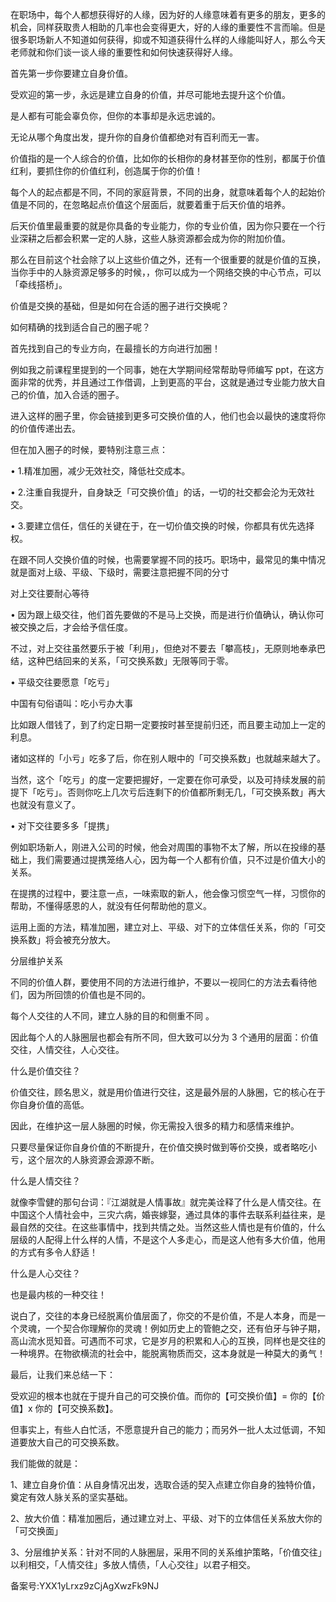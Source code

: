 在职场中，每个人都想获得好的人缘，因为好的人缘意味着有更多的朋友，更多的机会，同样获取贵人相助的几率也会变得更大，好的人缘的重要性不言而喻。但是很多职场新人不知道如何获得，抑或不知道获得什么样的人缘能叫好人，那么今天老师就和你们谈一谈人缘的重要性和如何快速获得好人缘。

首先第一步你要建立自身价值。

受欢迎的第一步，永远是建立自身的价值，并尽可能地去提升这个价值。

是人都有可能会辜负你，但你的本事却是永远忠诚的。

无论从哪个角度出发，提升你的自身价值都绝对有百利而无一害。

价值指的是一个人综合的价值，比如你的长相你的身材甚至你的性别，都属于价值红利，要抓住你的价值红利，创造属于你的价值！

每个人的起点都是不同，不同的家庭背景，不同的出身，就意味着每个人的起始价值是不同的，在忽略起点价值这个层面后，就要着重于后天价值的培养。

后天价值里最重要的就是你具备的专业能力，你的专业价值，因为你只要在一个行业深耕之后都会积累一定的人脉，这些人脉资源都会成为你的附加价值。

那么在目前这个社会除了以上这些价值之外，还有一个很重要的就是价值的互换，当你手中的人脉资源足够多的时候，，你可以成为一个网络交换的中心节点，可以「牵线搭桥」。

价值是交换的基础，但是如何在合适的圈子进行交换呢？

如何精确的找到适合自己的圈子呢？

首先找到自己的专业方向，在最擅长的方向进行加圈！

例如我之前课程里提到的一个同事，她在大学期间经常帮助导师编写 ppt，在这方面非常的优秀，并且通过工作借调，上到更高的平台，这就是通过专业能力放大自己的价值，加入合适的圈子。

进入这样的圈子里，你会链接到更多可交换价值的人，他们也会以最快的速度将你的价值传递出去。

但在加入圈子的时候，要特别注意三点：

• 1.精准加圈，减少无效社交，降低社交成本。

• 2.注重自我提升，自身缺乏「可交换价值」的话，一切的社交都会沦为无效社交。

• 3.要建立信任，信任的关键在于，在一切价值交换的时候，你都具有优先选择权。

在跟不同人交换价值的时候，也需要掌握不同的技巧。职场中，最常见的集中情况就是面对上级、平级、下级时，需要注意把握不同的分寸

对上交往要耐心等待

• 因为跟上级交往，他们首先要做的不是马上交换，而是进行价值确认，确认你可被交换之后，才会给予信任度。

不过，对上交往虽然要乐于被「利用」，但绝对不要去「攀高枝」，无原则地奉承巴结，这种巴结回来的关系，「可交换系数」无限等同于零。

• 平级交往要愿意「吃亏」

中国有句俗语叫：吃小亏办大事

比如跟人借钱了，到了约定日期一定要按时甚至提前归还，而且要主动加上一定的利息。

诸如这样的「小亏」吃多了后，你在别人眼中的「可交换系数」也就越来越大了。

当然，这个「吃亏」的度一定要把握好，一定要在你可承受，以及可持续发展的前提下「吃亏」。否则你吃上几次亏后连剩下的价值都所剩无几，「可交换系数」再大也就没有意义了。

• 对下交往要多多「提携」

例如职场新人，刚进入公司的时候，他会对周围的事物不太了解，所以在投缘的基础上，我们需要通过提携笼络人心，因为每一个人都有价值，只不过是价值大小的关系。

在提携的过程中，要注意一点，一味索取的新人，他会像习惯空气一样，习惯你的帮助，不懂得感恩的人，就没有任何帮助他的意义。           

运用上面的方法，精准加圈，建立对上、平级、对下的立体信任关系，你的「可交换系数」将会被充分放大。

分层维护关系

不同的价值人群，要使用不同的方法进行维护，不要以一视同仁的方法去看待他们，因为所回馈的价值也是不同的。

每个人交往的人不同，建立人脉的目的和侧重不同 。

因此每个人的人脉圈层也都会有所不同，但大致可以分为 3 个通用的层面：价值交往，人情交往，人心交往。

什么是价值交往？

价值交往，顾名思义，就是用价值进行交往，这是最外层的人脉圈，它的核心在于你自身价值的高低。

因此，在维护这一层人脉圈的时候，你无需投入很多的精力和感情来维护。

只要尽量保证你自身价值的不断提升，在价值交换时做到等价交换，或者略吃小亏，这个层次的人脉资源会源源不断。

什么是人情交往？

就像李雪健的那句台词：『江湖就是人情事故』就完美诠释了什么是人情交往。在中国这个人情社会中，三灾六病，婚丧嫁娶，通过具体的事件去联系利益往来，是最自然的交往。在这些事情中，找到共情之处。当然这些人情也是有价值的，什么层级的人配得上什么样的人情，不是这个人多走心，而是这人他有多大价值，他用的方式有多令人舒适！

什么是人心交往？

也是最内核的一种交往！

说白了，交往的本身已经脱离价值层面了，你交的不是价值，不是人本身，而是一个灵魂，一个契合你理解你的灵魂！例如历史上的管鲍之交，还有伯牙与钟子期，高山流水觅知音。可遇而不可求，它是岁月的积累和人心的互换，同样也是交往的一种境界。在物欲横流的社会中，能脱离物质而交，这本身就是一种莫大的勇气！

最后，让我们来总结一下：

受欢迎的根本也就在于提升自己的可交换价值。而你的【可交换价值】\= 你的【价值】x 你的【可交换系数】。

但事实上，有些人白忙活，不愿意提升自己的能力；而另外一批人太过低调，不知道要放大自己的可交换系数。

我们能做的就是：

1、建立自身价值：从自身情况出发，选取合适的契入点建立你自身的独特价值，奠定有效人脉关系的坚实基础。

2、放大价值：精准加圈后，通过建立对上、平级、对下的立体信任关系放大你的「可交换面」

3、分层维护关系：针对不同的人脉圈层，采用不同的关系维护策略，「价值交往」以利相交，「人情交往」多放人情债，「人心交往」以君子相交。

备案号:YXX1yLrxz9zCjAgXwzFk9NJ